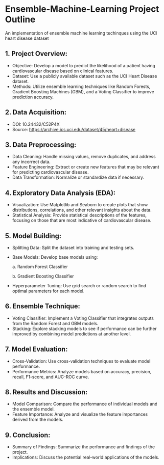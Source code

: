# Ensemble-Machine-Learning Project Outline
 An implementation of ensemble machine learning techinques using the UCI heart disease dataset

## 1. Project Overview:
- Objective: Develop a model to predict the likelihood of a patient having cardiovascular disease based on clinical features.
- Dataset: Use a publicly available dataset such as the UCI Heart Disease dataset.
- Methods: Utilize ensemble learning techniques like Random Forests, Gradient Boosting Machines (GBM), and a Voting Classifier to improve prediction accuracy.

## 2. Data Acquisition:
- DOI: 10.24432/C52P4X 
- Source: https://archive.ics.uci.edu/dataset/45/heart+disease

## 3. Data Preprocessing:
- Data Cleaning: Handle missing values, remove duplicates, and address any incorrect data.
- Feature Engineering: Extract or create new features that may be relevant for predicting cardiovascular disease.
- Data Transformation: Normalize or standardize data if necessary.

## 4. Exploratory Data Analysis (EDA):
- Visualization: Use Matplotlib and Seaborn to create plots that show distributions, correlations, and other relevant insights about the data.
- Statistical Analysis: Provide statistical descriptions of the features, focusing on those that are most indicative of cardiovascular disease.

## 5. Model Building:
- Splitting Data: Split the dataset into training and testing sets.
- Base Models: Develop base models using:
  
     a. Random Forest Classifier
  
     b. Gradient Boosting Classifier
  
- Hyperparameter Tuning: Use grid search or random search to find optimal parameters for each model.

## 6. Ensemble Technique:
- Voting Classifier: Implement a Voting Classifier that integrates outputs from the Random Forest and GBM models.
- Stacking: Explore stacking models to see if performance can be further improved by combining model predictions at another level.

## 7. Model Evaluation:
- Cross-Validation: Use cross-validation techniques to evaluate model performance.
- Performance Metrics: Analyze models based on accuracy, precision, recall, F1-score, and AUC-ROC curve.

## 8. Results and Discussion:
- Model Comparison: Compare the performance of individual models and the ensemble model.
- Feature Importance: Analyze and visualize the feature importances derived from the models.

## 9. Conclusion:
- Summary of Findings: Summarize the performance and findings of the project.
- Implications: Discuss the potential real-world applications of the models.
